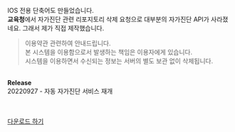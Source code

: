 IOS 전용 단축어도 만들었습니다.<br>
<b>교육청</b>에서 자가진단 관련 리포지토리 삭제 요청으로 대부분의 자가진단 API가 사라졌네요. 그래서 제가 직접 제작했습니다.

> 이용약관 관련하여 안내드립니다.<br>
> 본 시스템을 이용함으로서 발생하는 책임은 이용자에게 있습니다.<br>
> 시스템을 이용하면서 수신되는 정보는 서버의 별도 보관 없이 삭제됩니다.<br>

<br><b>Release</b><br>
20220927 - 자동 자가진단 서비스 재개<br><br>


<br>[다운로드 하기](https://www.icloud.com/shortcuts/d1e14ff27a9842fa8cacda1858293b64)

